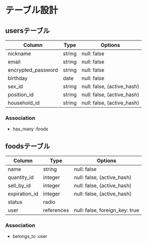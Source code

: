 # テーブル設計

## usersテーブル

| Column             | Type   | Options                    |
| ------------------ | ------ | -------------------------- |
| nickname           | string | null: false                |
| email              | string | null: false                |
| encrypted_password | string | null: false                |
| birthday           | date   | null: false                |
| sex_id             | string | null: false, (active_hash) |
| position_id        | string | null: false, (active_hash) |
| household_id       | string | null: false, (active_hash) |

### Association

- has_many :foods


## foodsテーブル

| Column           | Type       | Options                        |
| ---------------- | ---------- | ------------------------------ |
| name             | string     | null: false                    |
| quantity_id      | integer    | null: false, (active_hash)     |
| sell_by_id       | integer    | null: false, (active_hash)     |
| expiration_id    | integer    | null: false, (active_hash)     |
| status           | radio      |                                |
| user             | references | null: false, foreign_key: true |

### Association

- belongs_to :user